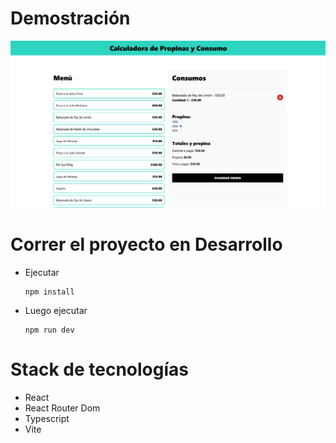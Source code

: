 # Demostración
![Imagen de desmotración del calculador de propina](imagenes/calculador-proponas.png "Imagen de desmotración del calculador de propina")

# Correr el proyecto en Desarrollo 

* Ejecutar
  ```
  npm install
  ```
* Luego ejecutar
  ```
  npm run dev
  ```

# Stack de tecnologías
* React
* React Router Dom
* Typescript
* Vite
